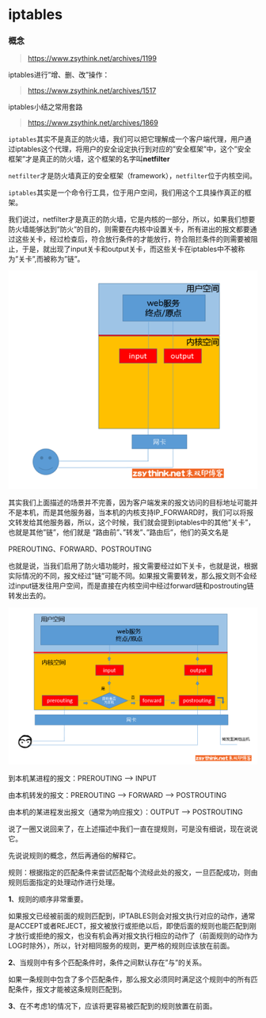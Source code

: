 # iptables

### 概念
> https://www.zsythink.net/archives/1199

iptables进行”增、删、改”操作：
> https://www.zsythink.net/archives/1517

iptables小结之常用套路
> https://www.zsythink.net/archives/1869


`iptables`其实不是真正的防火墙，我们可以把它理解成一个客户端代理，用户通过iptables这个代理，将用户的安全设定执行到对应的”安全框架”中，这个”安全框架”才是真正的防火墙，这个框架的名字叫**netfilter**

`netfilter`才是防火墙真正的安全框架（framework），`netfilter`位于内核空间。

`iptables`其实是一个命令行工具，位于用户空间，我们用这个工具操作真正的框架。

我们说过，netfilter才是真正的防火墙，它是内核的一部分，所以，如果我们想要防火墙能够达到”防火”的目的，则需要在内核中设置关卡，所有进出的报文都要通过这些关卡，经过检查后，符合放行条件的才能放行，符合阻拦条件的则需要被阻止，于是，就出现了input关卡和output关卡，而这些关卡在iptables中不被称为”关卡”,而被称为”链”。

![iptable 概念图](../images/iptables-1.png)

其实我们上面描述的场景并不完善，因为客户端发来的报文访问的目标地址可能并不是本机，而是其他服务器，当本机的内核支持IP_FORWARD时，我们可以将报文转发给其他服务器，所以，这个时候，我们就会提到iptables中的其他”关卡”，也就是其他”链”，他们就是  “路由前”、”转发”、”路由后”，他们的英文名是

PREROUTING、FORWARD、POSTROUTING

也就是说，当我们启用了防火墙功能时，报文需要经过如下关卡，也就是说，根据实际情况的不同，报文经过”链”可能不同。如果报文需要转发，那么报文则不会经过input链发往用户空间，而是直接在内核空间中经过forward链和postrouting链转发出去的。

![iptable 概念图](../images/iptables-2.png)

到本机某进程的报文：PREROUTING –> INPUT

由本机转发的报文：PREROUTING –> FORWARD –> POSTROUTING

由本机的某进程发出报文（通常为响应报文）：OUTPUT –> POSTROUTING

说了一圈又说回来了，在上述描述中我们一直在提规则，可是没有细说，现在说说它。

先说说规则的概念，然后再通俗的解释它。

规则：根据指定的匹配条件来尝试匹配每个流经此处的报文，一旦匹配成功，则由规则后面指定的处理动作进行处理。

**1**、规则的顺序非常重要。

如果报文已经被前面的规则匹配到，IPTABLES则会对报文执行对应的动作，通常是ACCEPT或者REJECT，报文被放行或拒绝以后，即使后面的规则也能匹配到刚才放行或拒绝的报文，也没有机会再对报文执行相应的动作了（前面规则的动作为LOG时除外），所以，针对相同服务的规则，更严格的规则应该放在前面。

**2**、当规则中有多个匹配条件时，条件之间默认存在”与”的关系。

如果一条规则中包含了多个匹配条件，那么报文必须同时满足这个规则中的所有匹配条件，报文才能被这条规则匹配到。

**3**、在不考虑1的情况下，应该将更容易被匹配到的规则放置在前面。
























